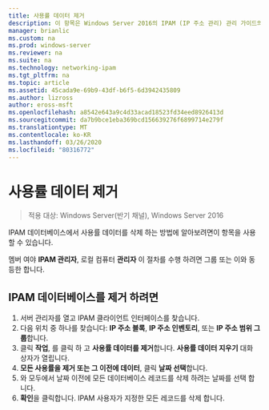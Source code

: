 ```yaml
---
title: 사용률 데이터 제거
description: 이 항목은 Windows Server 2016의 IPAM (IP 주소 관리) 관리 가이드의 일부입니다.
manager: brianlic
ms.custom: na
ms.prod: windows-server
ms.reviewer: na
ms.suite: na
ms.technology: networking-ipam
ms.tgt_pltfrm: na
ms.topic: article
ms.assetid: 45cada9e-69b9-43df-b6f5-6d3942435809
ms.author: lizross
author: eross-msft
ms.openlocfilehash: a8542e643a9c4d33acad18523fd34eed8926413d
ms.sourcegitcommit: da7b9bce1eba369bcd156639276f6899714e279f
ms.translationtype: MT
ms.contentlocale: ko-KR
ms.lasthandoff: 03/26/2020
ms.locfileid: "80316772"
---
```

# <a name="purge-utilization-data"></a>사용률 데이터 제거

>적용 대상: Windows Server(반기 채널), Windows Server 2016

IPAM 데이터베이스에서 사용률 데이터를 삭제 하는 방법에 알아보려면이 항목을 사용할 수 있습니다.  

멤버 여야 **IPAM 관리자**, 로컬 컴퓨터 **관리자** 이 절차를 수행 하려면 그룹 또는 이와 동등한 합니다.

## <a name="to-purge-the-ipam-database"></a>IPAM 데이터베이스를 제거 하려면  
1. 서버 관리자를 열고 IPAM 클라이언트 인터페이스를 찾습니다.
2. 다음 위치 중 하나를 찾습니다: **IP 주소 블록**, **IP 주소 인벤토리**, 또는 **IP 주소 범위 그룹**합니다.  
3. 클릭 **작업**, 를 클릭 하 고 **사용률 데이터를 제거**합니다. **사용률 데이터 지우기** 대화 상자가 열립니다.
4. **모든 사용률을 제거 또는 그 이전에 데이터**, 클릭 **날짜 선택**합니다.
5. 와 모두에서 날짜 이전에 모든 데이터베이스 레코드를 삭제 하려는 날짜를 선택 합니다.
6. **확인**을 클릭합니다. IPAM 사용자가 지정한 모든 레코드를 삭제 합니다.
